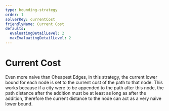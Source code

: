 ```yaml
---
type: bounding-strategy 
order: 1
solverKey: currentCost 
friendlyName: Current Cost 
defaults:
  evaluatingDetailLevel: 2 
  maxEvaluatingDetailLevel: 2 
---
```


# Current Cost
Even more naive than Cheapest Edges, in this strategy, the current lower bound for each node is set to the current cost of the path to
that node. This works because if a city were to be appended to the path after this node, the path distance
after the addition must be at least as long as after the addition, therefore the current distance to
the node can act as a very naive lower bound.

